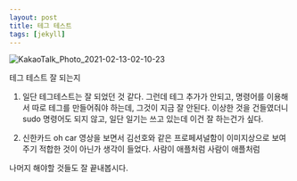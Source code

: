 ```yaml
---
layout: post
title: 테그 테스트
tags: [jekyll]
---
```

![KakaoTalk_Photo_2021-02-13-02-10-23](https://user-images.githubusercontent.com/50545088/107799525-db842e80-6da0-11eb-8e1f-c57f85aeb7a1.jpeg)

테그 테스트 잘 되는지

1. 일단 테그테스트는 잘 되었던 것 같다. 그런데 테그 추가가 안되고, 명령어를 이용해서 따로 테그를 만들어줘야 하는데, 그것이 지금 잘 안된다. 이상한 것을 건들였더니 sudo 명령어도 되지 않고, 일단 일기는 쓰고 있는데 이건 잘 하는건가 싶다.

2. 신한카드 oh car 영상을 보면서 김선호와 같은 프로페셔널함이 이미지상으로 보여주기 적합한 것이 아닌가 생각이 들었다. 사람이 애플처럼 사람이 애플처럼

나머지 해야할 것들도 잘 끝내봅시다.

